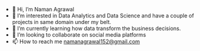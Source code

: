 - 👋 Hi, I’m Naman Agrawal
- 👀 I’m interested in Data Analytics and Data Science and have a couple of projects in same domain under my belt.
- 🌱 I’m currently learning how data transform the business decisions.
- 💞️ I’m looking to collaborate on social media platforms
- 📫 How to reach me namanagrawal152@gmail.com

<!---
androidsnipper/androidsnipper is a ✨ special ✨ repository because its `README.md` (this file) appears on your GitHub profile.
You can click the Preview link to take a look at your changes.
--->
